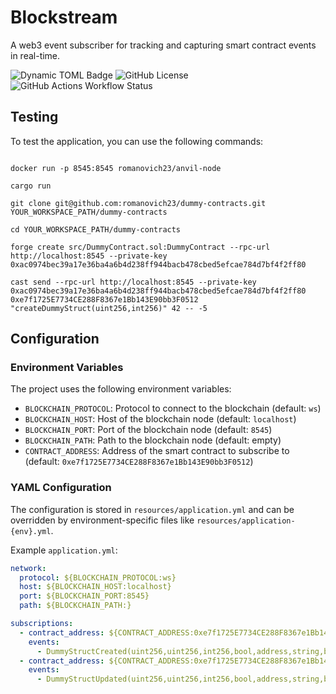 # Blockstream

A web3 event subscriber for tracking and capturing smart contract events in real-time.

![Dynamic TOML Badge](https://img.shields.io/badge/dynamic/toml?url=https%3A%2F%2Fraw.githubusercontent.com%2Fromanovich23%2Fblockstream%2Fmain%2FCargo.toml&query=%24.package.version&prefix=v&style=for-the-badge&label=version&color=%231E90FF)
![GitHub License](https://img.shields.io/github/license/romanovich23/blockstream?style=for-the-badge&color=%23AFEEEE)
![GitHub Actions Workflow Status](https://img.shields.io/github/actions/workflow/status/romanovich23/blockstream/ci.yml?style=for-the-badge&label=CI&color=%2390EE90)

## Testing

To test the application, you can use the following commands:

```shell

docker run -p 8545:8545 romanovich23/anvil-node

cargo run

git clone git@github.com:romanovich23/dummy-contracts.git YOUR_WORKSPACE_PATH/dummy-contracts

cd YOUR_WORKSPACE_PATH/dummy-contracts

forge create src/DummyContract.sol:DummyContract --rpc-url http://localhost:8545 --private-key 0xac0974bec39a17e36ba4a6b4d238ff944bacb478cbed5efcae784d7bf4f2ff80

cast send --rpc-url http://localhost:8545 --private-key 0xac0974bec39a17e36ba4a6b4d238ff944bacb478cbed5efcae784d7bf4f2ff80 0xe7f1725E7734CE288F8367e1Bb143E90bb3F0512 "createDummyStruct(uint256,int256)" 42 -- -5

```

## Configuration

### Environment Variables

The project uses the following environment variables:

- `BLOCKCHAIN_PROTOCOL`: Protocol to connect to the blockchain (default: `ws`)
- `BLOCKCHAIN_HOST`: Host of the blockchain node (default: `localhost`)
- `BLOCKCHAIN_PORT`: Port of the blockchain node (default: `8545`)
- `BLOCKCHAIN_PATH`: Path to the blockchain node (default: empty)
- `CONTRACT_ADDRESS`: Address of the smart contract to subscribe to (default:
  `0xe7f1725E7734CE288F8367e1Bb143E90bb3F0512`)

### YAML Configuration

The configuration is stored in `resources/application.yml` and can be overridden by environment-specific files like
`resources/application-{env}.yml`.

Example `application.yml`:

```yaml
network:
  protocol: ${BLOCKCHAIN_PROTOCOL:ws}
  host: ${BLOCKCHAIN_HOST:localhost}
  port: ${BLOCKCHAIN_PORT:8545}
  path: ${BLOCKCHAIN_PATH:}

subscriptions:
  - contract_address: ${CONTRACT_ADDRESS:0xe7f1725E7734CE288F8367e1Bb143E90bb3F0512}
    events:
      - DummyStructCreated(uint256,uint256,int256,bool,address,string,bytes32)
  - contract_address: ${CONTRACT_ADDRESS:0xe7f1725E7734CE288F8367e1Bb143E90bb3F0512}
    events:
      - DummyStructUpdated(uint256,uint256,int256,bool,address,string,bytes32)
```
